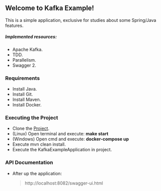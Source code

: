 ## Welcome to Kafka Example!

This is a simple application, exclusive for studies about some Spring/Java features.

##### Implemented resources:
 - Apache Kafka.
 - TDD.
 - Parallelism.
 -  Swagger 2.
 
### Requirements
- Install Java.
- Install Git.
- Install Maven.
- Install Docker.

### Executing the Project
- Clone the [Project](https://github.com/leonardo-mendes/kafka_example.git).
- (Linux) Open terminal and execute: **make start**
- (Windows) Open cmd and execute: **docker-compose up**
- Execute mvn clean install.
- Execute the KafkaExampleApplication in project.

### API Documentation
- After up the application:

	> http://localhost:8082/swagger-ui.html
